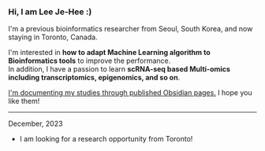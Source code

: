 ### Hi, I am Lee Je-Hee :)
I'm a previous bioinformatics researcher from Seoul, South Korea, and now staying in Toronto, Canada.    

I'm interested in **how to adapt Machine Learning algorithm to Bioinformatics tools** to improve the performance.    
In addition, I have a passion to learn **scRNA-seq based Multi-omics including transcriptomics, epigenomics, and so on**.    

[I'm documenting my studies through published Obsidian pages.](https://publish.obsidian.md/jhlee/today-i-learned/README) I hope you like them!

---

December, 2023
- I am looking for a research opportunity from Toronto!
